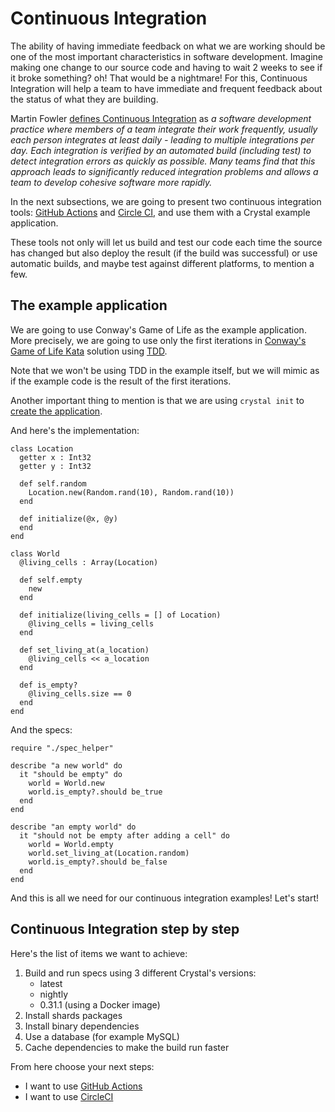 # Continuous Integration

The ability of having immediate feedback on what we are working should be one of the most important characteristics in software development. Imagine making one change to our source code and having to wait 2 weeks to see if it broke something? oh! That would be a nightmare! For this, Continuous Integration will help a team to have immediate and frequent feedback about the status of what they are building.

Martin Fowler [defines Continuous Integration](https://www.martinfowler.com/articles/continuousIntegration.html) as
*a software development practice where members of a team integrate their work frequently, usually each person integrates at least daily - leading to multiple integrations per day. Each integration is verified by an automated build (including test) to detect integration errors as quickly as possible. Many teams find that this approach leads to significantly reduced integration problems and allows a team to develop cohesive software more rapidly.*

In the next subsections, we are going to present two continuous integration tools: [GitHub Actions](https://docs.github.com/actions) and [Circle CI](https://circleci.com/), and use them with a Crystal example application.

These tools not only will let us build and test our code each time the source has changed but also deploy the result (if the build was successful) or use automatic builds, and maybe test against different platforms, to mention a few.

## The example application

We are going to use Conway's Game of Life as the example application. More precisely, we are going to use only the first iterations in [Conway's Game of Life Kata](http://codingdojo.org/kata/GameOfLife/) solution using [TDD](https://martinfowler.com/bliki/TestDrivenDevelopment.html).

Note that we won't be using TDD in the example itself, but we will mimic as if the example code is the result of the first iterations.

Another important thing to mention is that we are using `crystal init` to [create the application](../../manuals/using_the_compiler/README.md#creating-a-crystal-project).

And here's the implementation:

```crystal title="src/game_of_life.cr"
class Location
  getter x : Int32
  getter y : Int32

  def self.random
    Location.new(Random.rand(10), Random.rand(10))
  end

  def initialize(@x, @y)
  end
end

class World
  @living_cells : Array(Location)

  def self.empty
    new
  end

  def initialize(living_cells = [] of Location)
    @living_cells = living_cells
  end

  def set_living_at(a_location)
    @living_cells << a_location
  end

  def is_empty?
    @living_cells.size == 0
  end
end
```

And the specs:

```crystal title="spec/game_of_life_spec.cr"
require "./spec_helper"

describe "a new world" do
  it "should be empty" do
    world = World.new
    world.is_empty?.should be_true
  end
end

describe "an empty world" do
  it "should not be empty after adding a cell" do
    world = World.empty
    world.set_living_at(Location.random)
    world.is_empty?.should be_false
  end
end
```

And this is all we need for our continuous integration examples! Let's start!

## Continuous Integration step by step

Here's the list of items we want to achieve:

1. Build and run specs using 3 different Crystal's versions:
    * latest
    * nightly
    * 0.31.1 (using a Docker image)
2. Install shards packages
3. Install binary dependencies
4. Use a database (for example MySQL)
5. Cache dependencies to make the build run faster

From here choose your next steps:

* I want to use [GitHub Actions](gh-actions.md)
* I want to use [CircleCI](circleci.md)
